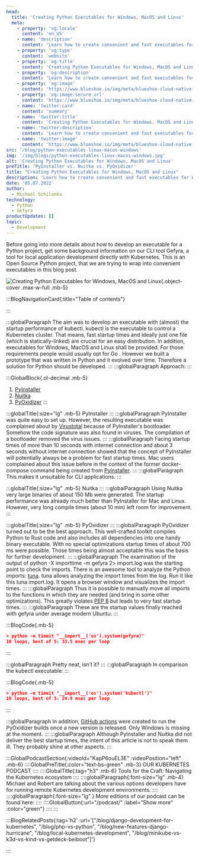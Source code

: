 ```yaml
---
head:
  title: 'Creating Python Executables for Windows, MacOS and Linux'
  meta:
    - property: 'og:locale'
      content: 'en_US'
    - name: 'description'
      content: 'Learn how to create convenient and fast executables for Windows, MacOS and Linux that are written in Python on the example of our CLI project.'
    - property: 'og:type'
      content: 'website'
    - property: 'og:title'
      content: 'Creating Python Executables for Windows, MacOS and Linux'
    - property: 'og:description'
      content: 'Learn how to create convenient and fast executables for Windows, MacOS and Linux that are written in Python on the example of our CLI project.'
    - property: 'og:image'
      content: 'https://www.blueshoe.io/img/meta/blueshoe-cloud-native-devlopment.png'
    - property: 'og:image:secure_url'
      content: 'https://www.blueshoe.io/img/meta/blueshoe-cloud-native-devlopment.png'
    - name: 'twitter:card'
      content: 'summary'
    - name: 'twitter:title'
      content: 'Creating Python Executables for Windows, MacOS and Linux'
    - name: 'twitter:description'
      content: 'Learn how to create convenient and fast executables for Windows, MacOS and Linux that are written in Python on the example of our CLI project.'
    - name: 'twitter:image'
      content: 'https://www.blueshoe.io/img/meta/blueshoe-cloud-native-devlopment.png'
src: '/blog/python-executables-linux-macos-windows'
img: '/img/blogs/python-executables-linux-macos-windows.jpg'
alt: 'Creating Python Executables for Windows, MacOS and Linux'
preTitle: 'PyInstaller vs. Nuitka vs. PyOxidizer'
title: "Creating Python Executables for Windows, MacOS and Linux"
description: 'Learn how to create convenient and fast executables for Windows, MacOS and Linux that are written in Python on the example of our CLI project.'
date: '05.07.2022'
author:
  - Michael Schilonka
technology:
  - Python
  - Gefyra
productUpdates: []
topic:
  - Development
---
```

Before going into more details about how to develop an executable for a Python project, get some background information on our CLI tool Gefyra, a tool for local application development directly with Kubernetes. This is an Open Source Python project, that we are trying to wrap into convenient executables in this blog post.
<!--more-->

![Creating Python Executables for Windows, MacOS and Linux](/img/blogs/python-executables-linux-macos-windows.jpg){.object-cover .max-w-full .mb-5}

:::BlogNavigationCard{:title="Table of contents"}

:::

:::globalParagraph
The aim was to develop an executable with (almost) the startup performance of kubectl. kubectl is the executable to control a Kubernetes cluster. That means, fast startup times and ideally just one file (which is statically-linked) are crucial for an easy distribution. In addition, executables for Windows, MacOS and Linux shall be provided. For those requirements people would usually opt for Go . However we built a prototype that was written in Python and it evolved over time. Therefore a solution for Python should be developed.
:::
:::globalParagraph
Approach:
:::

:::GlobalBlock{.ol-decimal .mb-5}
1. <a href="https://pyinstaller.readthedocs.io/en/stable/" class="text-bs-blue hover:underline hover:decoration-bs-blue hover:decoration-solid" target="_blank">PyInstaller</a>
2. <a href="https://nuitka.net/" class="text-bs-blue hover:underline hover:decoration-bs-blue hover:decoration-solid" target="_blank">Nuitka</a>
3. <a href="https://pyoxidizer.readthedocs.io/en/stable/" class="text-bs-blue hover:underline hover:decoration-bs-blue hover:decoration-solid" target="_blank">PyOxidizer</a>
:::


:::globalTitle{:size="lg" .mb-5}
PyInstaller
:::
:::globalParagraph
PyInstaller was quite easy to set up. However, the resulting executable was complained about by <a href="https://www.virustotal.com/gui/home/upload" class="text-bs-blue hover:underline hover:decoration-bs-blue hover:decoration-solid" target="_blank">Virustotal</a> because of PyInstaller's bootloader. Somehow the code signature was also found in viruses. The compilation of a bootloader removed the virus issues.
:::
:::globalParagraph
Facing startup times of more than 10 seconds with internet connection and about 3 seconds without internet connection showed that the concept of PyInstaller will potentially always be a problem for fast startup times. Mac users complained about this issue before in the context of the former docker-compose command being created from <a href="https://github.com/docker/compose/issues/6956" class="text-bs-blue hover:underline hover:decoration-bs-blue hover:decoration-solid" target="_blank">PyInstaller</a>.
:::
:::globalParagraph
This makes it unsuitable for CLI applications.
:::

:::globalTitle{:size="lg" .mb-5}
Nuitka
:::
:::globalParagraph
Using Nuitka very large binaries of about 150 Mb were generated. The startup performance was already much better than PyInstaller for Mac and Linux. However, very long compile times (about 10 min) left room for improvement.
:::

:::globalTitle{:size="lg" .mb-5}
PyOxidizer
:::
:::globalParagraph
PyOxidizer turned out to be the best approach. This well-crafted toolkit compiles Python to Rust code and also includes all dependencies into one handy binary executable. With no special optimizations startup times of about 700 ms were possible. Those times being almost acceptable this was the basis for further development.
:::
:::globalParagraph
The examination of the output of python -X importtime -m gefyra 2> import.log was the starting point to check the imports. There is an awesome tool to analyze the Python imports: <a href="https://github.com/nschloe/tuna" class="text-bs-blue hover:underline hover:decoration-bs-blue hover:decoration-solid" target="_blank">tuna</a>. tuna allows analyzing the import times from the log. Run it like this tuna import.log. It opens a browser window and visualizes the import times.
:::
:::globalParagraph
Thus it is possible to manually move all imports to the functions in which they are needed (and bring in some other optimizations). This greatly violates <a href="https://peps.python.org/pep-0008/#imports" class="text-bs-blue hover:underline hover:decoration-bs-blue hover:decoration-solid" target="_blank">PEP 8</a> but leads to very fast startup times.
:::
:::globalParagraph
These are the startup values finally reached with gefyra under average modern Ubuntu:
:::

:::BlogCode{.mb-5}
```json
> python -m timeit "__import__('os').system(gefyra)"
10 loops, best of 5: 33.5 msec per loop
```
:::

:::globalParagraph
Pretty neat, isn’t it?
:::
:::globalParagraph
In comparison the kubectl executable:
:::

:::BlogCode{.mb-5}
```json
> python -m timeit "__import__('os').system('kubectl')"
10 loops, best of 5: 24.9 msec per loop
```
:::

:::globalParagraph
In addition, <a href="https://github.com/gefyrahq/gefyra/blob/main/.github/workflows/dist-build-linux.yaml" class="text-bs-blue hover:underline hover:decoration-bs-blue hover:decoration-solid" target="_blank">GitHub actions</a> were created to run the PyOxidizer builds once a new version is released. Only Windows is missing at the moment.
:::
:::globalParagraph
Although PyInstaller and Nuitka did not deliver the best startup times, the intent of this article is not to speak them ill. They probably shine at other aspects.
:::

:::GlobalPodcastSection{:videoId="KapP6ouEL3E" :videoPosition="left" .mb-6}
::::GlobalPreTitle{:color="text-bs-green" .mb-3}
OUR KUBERNETES PODCAST
::::
::::GlobalTitle{:tag="h3" .mb-6}
Tools for the Craft: Navigating the Kubernetes ecosystem
::::
::::globalParagraph{:font-size="lg" .mb-4}
Michael and Robert are talking about the various options developers have for running remote Kubernetes development environments.
::::
::::globalParagraph{:font-size="lg" }
More editions of our podcast can be found here:
::::
::::GlobalButton{:url="/podcast/" :label="Show more" :color="green"}
::::
:::

:::BlogRelatedPosts{:tag='h2' :url='["/blog/django-development-for-kubernetes", "/blog/php-vs-python", "/blog/new-features-django-hurricane", "/blog/local-kubernetes-development", "/blog/minikube-vs-k3d-vs-kind-vs-getdeck-beiboot"]'}

:::
